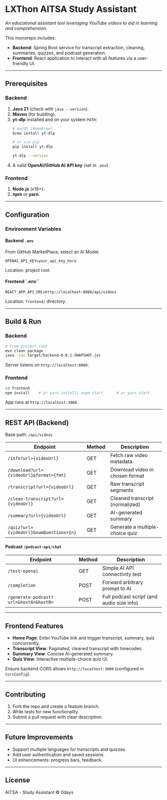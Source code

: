 # LXThon AITSA Study Assistant 

*An educational assistant tool leveraging YouTube videos to aid in learning and comprehension.*

This monorepo includes:
- **Backend**: Spring Boot service for transcript extraction, cleaning, summaries, quizzes, and podcast generation.
- **Frontend**: React application to interact with all features via a user-friendly UI.

---

## Prerequisites

### Backend
1. **Java 21** (check with `java --version`).
2. **Maven** (for building).
3. **yt-dlp** installed and on your system `PATH`:
   ```bash
   # macOS (Homebrew)
   brew install yt-dlp

   # or via pip
   pip install yt-dlp

   yt-dlp --version
   ```
4. A valid **OpenAI/GitHub AI API key** (set in `.env`).

### Frontend
1. **Node.js** (v16+).
2. **npm** or **yarn**.

---

## Configuration

### Environment Variables

#### Backend `.env`
From GitHub MarketPlace, select an AI Model.
```dotenv
OPENAI_API_KEY=your_api_key_here
```
Location: project root.

#### Frontend `.env``
```dotenv
REACT_APP_API_URL=http://localhost:8080/api/videos
```
Location: `frontend/` directory.

---

## Build & Run

### Backend
```bash
# From project root
mvn clean package
java -jar target/backend-0.0.1-SNAPSHOT.jar
```
Server listens on `http://localhost:8080`.

### Frontend
```bash
cd frontend
npm install    # or yarn install\ nnpm start      # or yarn start
```
App runs at `http://localhost:3000`.

---

## REST API (Backend)

Base path: `/api/videos`

| Endpoint                                | Method | Description                                            |
| --------------------------------------- | ------ | ------------------------------------------------------ |
| `/info?url={videoUrl}`                  | GET    | Fetch raw video metadata                               |
| `/download?url={videoUrl}&format={fmt}` | GET    | Download video in chosen format                        |
| `/transcript?url={videoUrl}`            | GET    | Raw transcript segments                                 |
| `/clean-transcript?url={videoUrl}`      | GET    | Cleaned transcript (normalized)                        |
| `/summary?url={videoUrl}`               | GET    | AI-generated summary                                   |
| `/quiz?url={videoUrl}&numQuestions={n}` | GET    | Generate a multiple-choice quiz                        |

#### Podcast `/podcast-api/chat`
| Endpoint                                         | Method | Description                                    |
| ------------------------------------------------ | ------ | ---------------------------------------------- |
| `/test-openai`                                   | GET    | Simple AI API connectivity test                |
| `/completion`                                    | POST   | Forward arbitrary prompt to AI                 |
| `/generate-podcast?url=&hostA=&hostB=`           | POST   | Full podcast script (and audio size info)      |

---

## Frontend Features

- **Home Page**: Enter YouTube link and trigger transcript, summary, quiz concurrently.
- **Transcript View**: Paginated, cleaned transcript with timecodes.
- **Summary View**: Concise AI-generated summary.
- **Quiz View**: Interactive multiple-choice quiz UI.

Ensure backend CORS allows `http://localhost:3000` (configured in `CorsConfig`).

---

## Contributing

1. Fork the repo and create a feature branch.
2. Write tests for new functionality.
3. Submit a pull request with clear description.

---

## Future Improvements
- Support multiple languages for transcripts and quizzes.
- Add user authentication and saved sessions.
- UI enhancements: progress bars, feedback.

---

## License

AITSA - Study Assistant © 0days
